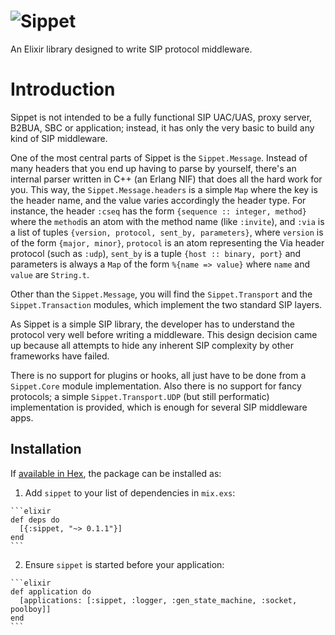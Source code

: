 ![Sippet](http://sippet.github.io/sippet/public/apple-touch-icon-144-precomposed.png)
=========

An Elixir library designed to write SIP protocol middleware.

# Introduction

Sippet is not intended to be a fully functional SIP UAC/UAS, proxy server,
B2BUA, SBC or application; instead, it has only the very basic to build any
kind of SIP middleware.

One of the most central parts of Sippet is the `Sippet.Message`. Instead of
many headers that you end up having to parse by yourself, there's an internal
parser written in C++ (an Erlang NIF) that does all the hard work for you. This
way, the `Sippet.Message.headers` is a simple `Map` where the key is the header
name, and the value varies accordingly the header type. For instance, the
header `:cseq` has the form `{sequence :: integer, method}` where the
`method`is an atom with the method name (like `:invite`), and `:via` is a list
of tuples `{version, protocol, sent_by, parameters}`, where `version` is of the
form `{major, minor}`, `protocol` is an atom representing the Via header
protocol (such as `:udp`), `sent_by` is a tuple `{host :: binary, port}` and
parameters is always a `Map` of the form `%{name => value}` where `name` and
`value` are `String.t`.

Other than the `Sippet.Message`, you will find the `Sippet.Transport` and the
`Sippet.Transaction` modules, which implement the two standard SIP layers.

As Sippet is a simple SIP library, the developer has to understand the protocol
very well before writing a middleware. This design decision came up because all
attempts to hide any inherent SIP complexity by other frameworks have failed.

There is no support for plugins or hooks, all just have to be done from a
`Sippet.Core` module implementation. Also there is no support for fancy
protocols; a simple `Sippet.Transport.UDP` (but still performatic)
implementation is provided, which is enough for several SIP middleware apps.

## Installation

If [available in Hex](https://hex.pm/docs/publish), the package can be installed as:

  1. Add `sippet` to your list of dependencies in `mix.exs`:

    ```elixir
    def deps do
      [{:sippet, "~> 0.1.1"}]
    end
    ```

  2. Ensure `sippet` is started before your application:

    ```elixir
    def application do
      [applications: [:sippet, :logger, :gen_state_machine, :socket, poolboy]]
    end
    ```

